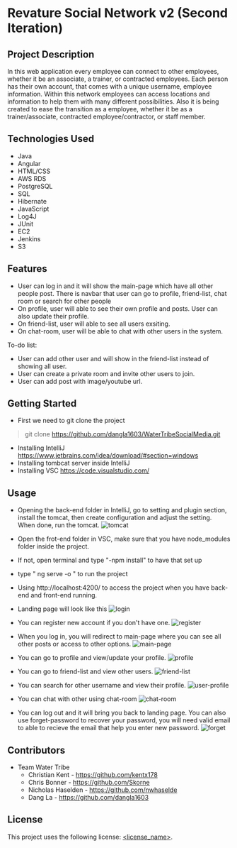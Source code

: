 # Revature Social Network v2 (Second Iteration)

## Project Description

In this web application every employee can connect to other employees, whether it be an associate, a trainer, or contracted employees. Each person has their own account, that comes with a unique username, employee information. Within this network employees can access locations and information to help them with many different possibilities. Also it is being created to ease the transition as a employee, whether it be as a trainer/associate, contracted employee/contractor, or staff member.

## Technologies Used

* Java
* Angular
* HTML/CSS
* AWS RDS
* PostgreSQL
* SQL
* Hibernate
* JavaScript
* Log4J
* JUnit
* EC2
* Jenkins
* S3

## Features

* User can log in and it will show the main-page which have all other people post. There is navbar that user can go to profile, friend-list, chat room or search for other people
* On profile, user will able to see their own profile and posts. User can also update their profile.
* On friend-list, user will able to see all users exsiting.
* On chat-room, user will be able to chat with other users in the system.


To-do list:
* User can add other user and will show in the friend-list instead of showing all user.
* User can create a private room and invite other users to join.
* User can add post with image/youtube url.

## Getting Started
* First we need to git clone the project
> git clone https://github.com/dangla1603/WaterTribeSocialMedia.git
* Installing IntelliJ https://www.jetbrains.com/idea/download/#section=windows
* Installing tombcat server inside IntelliJ
* Installing VSC https://code.visualstudio.com/


## Usage

* Opening the back-end folder in IntelliJ, go to setting and plugin section, install the tomcat, then create configuration and adjust the setting. When done, run the tomcat.
![tomcat](https://user-images.githubusercontent.com/43182305/115811185-df41bc00-a3b4-11eb-8a66-3e5a9d48935a.PNG)

* Open the frot-end folder in VSC, make sure that you have node_modules folder inside the project.
* If not, open terminal and type "-npm install" to have that set up
* type " ng serve -o " to run the project

* Using http://localhost:4200/ to access the project when you have back-end and front-end running.
* Landing page will look like this
![login](https://user-images.githubusercontent.com/43182305/115811098-bb7e7600-a3b4-11eb-8769-a386cb06e619.PNG)

* You can register new account if you don't have one.
![register](https://user-images.githubusercontent.com/43182305/115811128-c46f4780-a3b4-11eb-8179-8696b167ffd9.PNG)

* When you log in, you will redirect to main-page where you can see all other posts or access to other options.
![main-page](https://user-images.githubusercontent.com/43182305/115811106-bcafa300-a3b4-11eb-8466-ec7bdc50b260.PNG)

* You can go to profile and view/update your profile.
![profile](https://user-images.githubusercontent.com/43182305/115811114-bfaa9380-a3b4-11eb-8e03-c181ba2cc941.PNG)

* You can go to friend-list and view other users.
![friend-list](https://user-images.githubusercontent.com/43182305/115811118-c0dbc080-a3b4-11eb-9626-1d89acc399f4.PNG)

* You can search for other username and view their profile.
![user-profile](https://user-images.githubusercontent.com/43182305/115811124-c33e1a80-a3b4-11eb-82ab-1f9aef15d5ae.PNG)

* You can chat with other using chat-room
![chat-room](https://user-images.githubusercontent.com/43182305/115811121-c20ced80-a3b4-11eb-861b-8baafdf6256f.PNG)

* You can log out and it will bring you back to landing page. You can also use forget-password to recover your password, you will need valid email to able to recieve the email that help you enter new password.
![forget](https://user-images.githubusercontent.com/43182305/115811129-c5a07480-a3b4-11eb-9d7f-8ae2c98abe82.PNG)

## Contributors
  * Team Water Tribe
    * Christian Kent      - https://github.com/kentx178
    * Chris Bonner        - https://github.com/Skorne
    * Nicholas Haselden   - https://github.com/nwhaselde
    * Dang La             - https://github.com/dangla1603

## License

This project uses the following license: [<license_name>](<link>).
